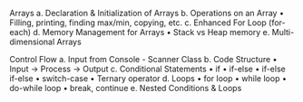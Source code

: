 Arrays
    a. Declaration & Initialization of Arrays
    b. Operations on an Array
        •	Filling, printing, finding max/min, copying, etc.
    c. Enhanced For Loop (for-each)
    d. Memory Management for Arrays
        •	Stack vs Heap memory
    e. Multi-dimensional Arrays

Control Flow
    a. Input from Console - Scanner Class
    b. Code Structure
        •	Input → Process → Output
    c. Conditional Statements
        •	if
        •	if-else
        •	if-else if-else
        •	switch-case
        •	Ternary operator
    d. Loops
        •	for loop
        •	while loop
        •	do-while loop
        •	break, continue
    e. Nested Conditions & Loops
